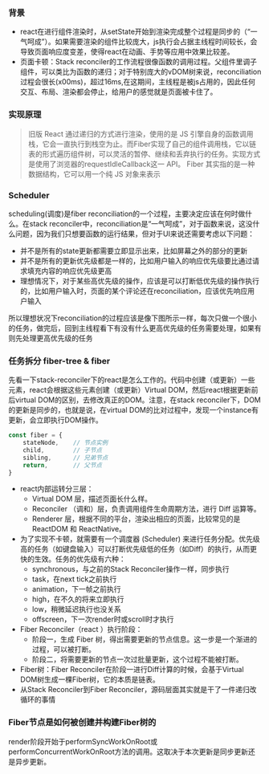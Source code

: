 ### 背景

- react在进行组件渲染时，从setState开始到渲染完成整个过程是同步的（“一气呵成”）。如果需要渲染的组件比较庞大，js执行会占据主线程时间较长，会导致页面响应度变差，使得react在动画、手势等应用中效果比较差。
- 页面卡顿：Stack reconciler的工作流程很像函数的调用过程。父组件里调子组件，可以类比为函数的递归；对于特别庞大的vDOM树来说，reconciliation过程会很长(x00ms)，超过16ms,在这期间，主线程是被js占用的，因此任何交互、布局、渲染都会停止，给用户的感觉就是页面被卡住了。

### 实现原理
>旧版 React 通过递归的方式进行渲染，使用的是 JS 引擎自身的函数调用栈，它会一直执行到栈空为止。而Fiber实现了自己的组件调用栈，它以链表的形式遍历组件树，可以灵活的暂停、继续和丢弃执行的任务。实现方式是使用了浏览器的requestIdleCallback这一 API。
 Fiber 其实指的是一种数据结构，它可以用一个纯 JS 对象来表示

### Scheduler
scheduling(调度)是fiber reconciliation的一个过程，主要决定应该在何时做什么。在stack reconciler中，reconciliation是“一气呵成”，对于函数来说，这没什么问题，因为我们只想要函数的运行结果，但对于UI来说还需要考虑以下问题：
- 并不是所有的state更新都需要立即显示出来，比如屏幕之外的部分的更新
- 并不是所有的更新优先级都是一样的，比如用户输入的响应优先级要比通过请求填充内容的响应优先级更高
- 理想情况下，对于某些高优先级的操作，应该是可以打断低优先级的操作执行的，比如用户输入时，页面的某个评论还在reconciliation，应该优先响应用户输入

所以理想状况下reconciliation的过程应该是像下图所示一样，每次只做一个很小的任务，做完后，回到主线程看下有没有什么更高优先级的任务需要处理，如果有则先处理更高优先级的任务

### 任务拆分 fiber-tree & fiber
先看一下stack-reconciler下的react是怎么工作的。代码中创建（或更新）一些元素，react会根据这些元素创建（或更新）Virtual DOM，然后react根据更新前后virtual DOM的区别，去修改真正的DOM。注意，在stack reconciler下，DOM的更新是同步的，也就是说，在virtual DOM的比对过程中，发现一个instance有更新，会立即执行DOM操作。



```js
const fiber = {
    stateNode,    // 节点实例
    child,        // 子节点
    sibling,      // 兄弟节点
    return,       // 父节点
}
```

- react内部运转分三层：
    - Virtual DOM 层，描述页面长什么样。
    - Reconciler （调和）层，负责调用组件生命周期方法，进行 Diff 运算等。 
    - Renderer 层，根据不同的平台，渲染出相应的页面，比较常见的是 ReactDOM 和 ReactNative。
- 为了实现不卡顿，就需要有一个调度器 (Scheduler) 来进行任务分配。优先级高的任务（如键盘输入）可以打断优先级低的任务（如Diff）的执行，从而更快的生效。任务的优先级有六种：
    - synchronous，与之前的Stack Reconciler操作一样，同步执行
    - task，在next tick之前执行
    - animation，下一帧之前执行
    - high，在不久的将来立即执行
    - low，稍微延迟执行也没关系
    - offscreen，下一次render时或scroll时才执行
- Fiber Reconciler（react ）执行阶段：
    - 阶段一，生成 Fiber 树，得出需要更新的节点信息。这一步是一个渐进的过程，可以被打断。
    - 阶段二，将需要更新的节点一次过批量更新，这个过程不能被打断。
- Fiber树：Fiber Reconciler在阶段一进行Diff计算的时候，会基于Virtual DOM树生成一棵Fiber树，它的本质是链表。
- 从Stack Reconciler到Fiber Reconciler，源码层面其实就是干了一件递归改循环的事情


### Fiber节点是如何被创建并构建Fiber树的
render阶段开始于performSyncWorkOnRoot或performConcurrentWorkOnRoot方法的调用。这取决于本次更新是同步更新还是异步更新。
